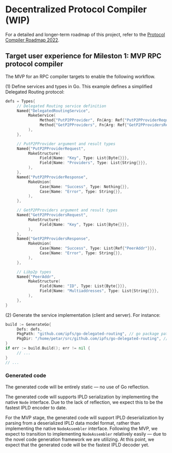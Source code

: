 
# Decentralized Protocol Compiler (WIP)

For a detailed and longer-term roadmap of this project, refer to the [Protocol Compiler Roadmap 2022](design/roadmap.md).

## Target user experience for Mileston 1: MVP RPC protocol compiler

The MVP for an RPC compiler targets to enable the following workflow.

(1) Define services and types in Go. This example defines a simplified Delegated Routing protocol:

```go
defs = Types{
     // Delegated Routing service definition
     Named{"DelegatedRoutingService",
          MakeService(
               Method{"PutP2PProvider", Fn{Arg: Ref{"PutP2PProviderRequest"}, Return: Ref{"PutP2PProviderResponse"}}},
               Method{"GetP2PProviders", Fn{Arg: Ref{"GetP2PProvidersRequest"}, Return: Ref{"GetP2PProvidersResponse"}}},
          ),
     },

     // PutP2PProvider argument and result types
     Named{"PutP2PProviderRequest",
          MakeStructure(
               Field{Name: "Key", Type: List{Byte{}}},
               Field{Name: "Providers", Type: List{String{}}},
          ),
     },
     Named{"PutP2PProviderResponse",
          MakeUnion(
               Case{Name: "Success", Type: Nothing{}},
               Case{Name: "Error", Type: String{}},
          ),
     },

     // GetP2PProviders argument and result types
     Named{"GetP2PProvidersRequest",
          MakeStructure(
               Field{Name: "Key", Type: List{Byte{}}},
          ),
     },
     Named{"GetP2PProvidersResponse",
          MakeUnion(
               Case{Name: "Success", Type: List{Ref{"PeerAddr"}}},
               Case{Name: "Error", Type: String{}},
          ),
     },

     // Libp2p types
     Named{"PeerAddr",
          MakeStructure(
               Field{Name: "ID", Type: List{Byte{}}},
               Field{Name: "Multiaddresses", Type: List{String{}}},
          ),
     },
}
```

(2) Generate the service implementation (client and server). For instance:

```go
build := GenerateGo{
     Defs: defs,
     PkgPath: "github.com/ipfs/go-delegated-routing", // go package path
     PkgDir: "/home/petar/src/github.com/ipfs/go-delegated-routing", // local directory
}
if err := build.Build(); err != nil {
     // ...
}
// ...
```

### Generated code

The generated code will be entirely static — no use of Go reflection.

The generated code will supports IPLD serialization by implementing the native `Node` interface. Due to the lack of reflection, we expect this to be the fastest IPLD encoder to date.

For the MVP stage, the generated code will support IPLD deserialization by parsing from a deserialized IPLD data model format, rather than implementing the native `NodeAssembler` interface. Following the MVP, we expect to transition to implementing `NodeAssembler` relatively easily — due to the novel code generation framework we are utilizing. At this point, we expect that the generated code will be the fastest IPLD decoder yet.
